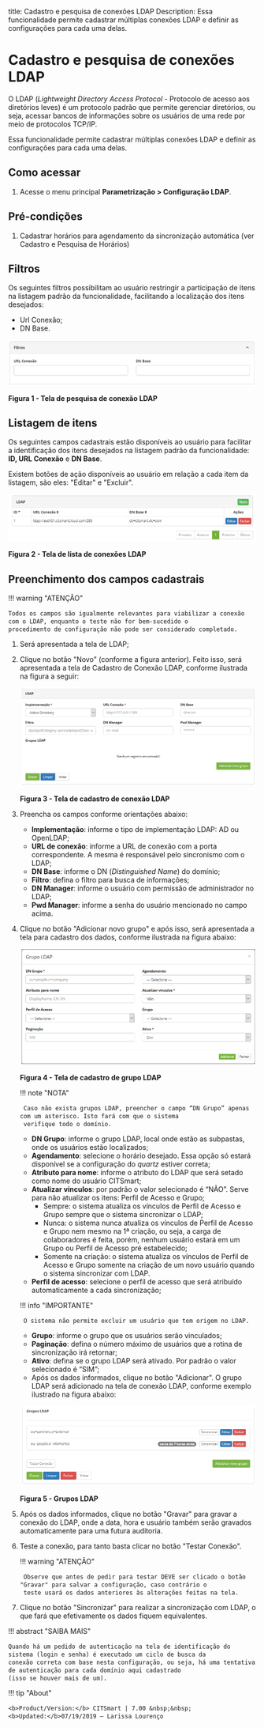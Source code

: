 title: Cadastro e pesquisa de conexões LDAP
Description: Essa funcionalidade permite cadastrar múltiplas conexões LDAP e definir as configurações para cada uma delas.
# Cadastro e pesquisa de conexões LDAP

O LDAP (*Lightweight Directory Access Protocol* - Protocolo de acesso aos diretórios leves) é um protocolo padrão que permite
gerenciar diretórios, ou seja, acessar bancos de informações sobre os usuários de uma rede por meio de protocolos TCP/IP.

Essa funcionalidade permite cadastrar múltiplas conexões LDAP e definir as configurações para cada uma delas.

Como acessar
--------------

1. Acesse o menu principal **Parametrização > Configuração LDAP**.

Pré-condições
---------------

1. Cadastrar horários para agendamento da sincronização automática (ver Cadastro e Pesquisa de Horários)

Filtros
----------

Os seguintes filtros possibilitam ao usuário restringir a participação de itens na listagem padrão da funcionalidade, facilitando
a localização dos itens desejados:

- Url Conexão;
- DN Base.
    
![Conexão](images/ldap.img1.png)

**Figura 1 - Tela de pesquisa de conexão LDAP**

Listagem de itens
--------------------

Os seguintes campos cadastrais estão disponíveis ao usuário para facilitar a identificação dos itens desejados na listagem padrão 
da funcionalidade: **ID, URL Conexão** e **DN Base**.

Existem botões de ação disponíveis ao usuário em relação a cada item da listagem, são eles: "Editar" e "Excluir".

![Listagem](images/ldap.img2.png)

**Figura 2 - Tela de lista de conexões LDAP**

Preenchimento dos campos cadastrais
------------------------------------

!!! warning "ATENÇÃO"

    Todos os campos são igualmente relevantes para viabilizar a conexão com o LDAP, enquanto o teste não for bem-sucedido o
    procedimento de configuração não pode ser considerado completado.
    
1. Será apresentada a tela de LDAP;

2. Clique no botão "Novo" (conforme a figura anterior). Feito isso, será apresentada a tela de Cadastro de Conexão LDAP, conforme 
ilustrada na figura a seguir:

    ![Cadastro](images/ldap.img3.png)
    
    **Figura 3 - Tela de cadastro de conexão LDAP**
    
3. Preencha os campos conforme orientações abaixo:

    - **Implementação**: informe o tipo de implementação LDAP: AD ou OpenLDAP;
    - **URL de conexão**: informe a URL de conexão com a porta correspondente. A mesma é responsável pelo sincronismo com o LDAP;
    - **DN Base**: informe o DN (*Distinguished Name*) do domínio;
    - **Filtro**: defina o filtro para busca de informações;
    - **DN Manager**: informe o usuário com permissão de administrador no LDAP;
    - **Pwd Manager**: informe a senha do usuário mencionado no campo acima.
    
4. Clique no botão "Adicionar novo grupo" e após isso, será apresentada a tela para cadastro dos dados, conforme ilustrada na
figura abaixo:

    ![Grupo](images/ldap.img4.png)
    
    **Figura 4 - Tela de cadastro de grupo LDAP**
    
    !!! note "NOTA"
    
        Caso não exista grupos LDAP, preencher o campo “DN Grupo” apenas com um asterisco. Isto fará com que o sistema 
        verifique todo o domínio.
        
    - **DN Grupo**: informe o grupo LDAP, local onde estão as subpastas, onde os usuários estão localizados;
    - **Agendamento**: selecione o horário desejado. Essa opção só estará disponível se a configuração do *quartz* estiver 
    correta;
    - **Atributo para nome**: informe o atributo do LDAP que será setado como nome do usuário CITSmart;
    - **Atualizar vínculos**: por padrão o valor selecionado é “NÃO”. Serve para não atualizar os itens: Perfil de Acesso e 
    Grupo;
        - Sempre: o sistema atualiza os vínculos de Perfil de Acesso e Grupo sempre que o sistema sincronizar o LDAP;
        - Nunca: o sistema nunca atualiza os vínculos de Perfil de Acesso e Grupo nem mesmo na 1ª criação, ou seja, a carga
        de colaboradores é feita, porém, nenhum usuário estará em um Grupo ou Perfil de Acesso pré estabelecido;
        - Somente na criação: o sistema atualiza os vínculos de Perfil de Acesso e Grupo somente na criação de um novo usuário 
        quando o sistema sincronizar com LDAP.
    - **Perfil de acesso**: selecione o perfil de acesso que será atribuído automaticamente a cada sincronização;
    
    !!! info "IMPORTANTE"
    
        O sistema não permite excluir um usuário que tem origem no LDAP.
        
    - **Grupo**: informe o grupo que os usuários serão vinculados;
    - **Paginação**: defina o número máximo de usuários que a rotina de sincronização irá retornar;
    - **Ativo**: defina se o grupo LDAP será ativado. Por padrão o valor selecionado é “SIM”;
    - Após os dados informados, clique no botão "Adicionar". O grupo LDAP será adicionado na tela de conexão LDAP, conforme 
    exemplo ilustrado na figura abaixo:
    
    ![LDAP](images/ldap.img5.png)
    
    **Figura 5 - Grupos LDAP**
    
5. Após os dados informados, clique no botão "Gravar" para gravar a conexão do LDAP, onde a data, hora e usuário também serão
gravados automaticamente para uma futura auditoria.

6. Teste a conexão, para tanto basta clicar no botão "Testar Conexão".

    !!! warning "ATENÇÃO"
    
        Observe que antes de pedir para testar DEVE ser clicado o botão "Gravar" para salvar a configuração, caso contrário o 
        teste usará os dados anteriores às alterações feitas na tela.
        
7. Clique no botão "Sincronizar" para realizar a sincronização com LDAP, o que fará que efetivamente os dados fiquem 
equivalentes.

!!! abstract "SAIBA MAIS"

    Quando há um pedido de autenticação na tela de identificação do sistema (login e senha) é executado um ciclo de busca da 
    conexão correta com base nesta configuração, ou seja, há uma tentativa de autenticação para cada domínio aqui cadastrado
    (isso se houver mais de um).
    
!!! tip "About"

    <b>Product/Version:</b> CITSmart | 7.00 &nbsp;&nbsp;
    <b>Updated:</b>07/19/2019 – Larissa Lourenço

